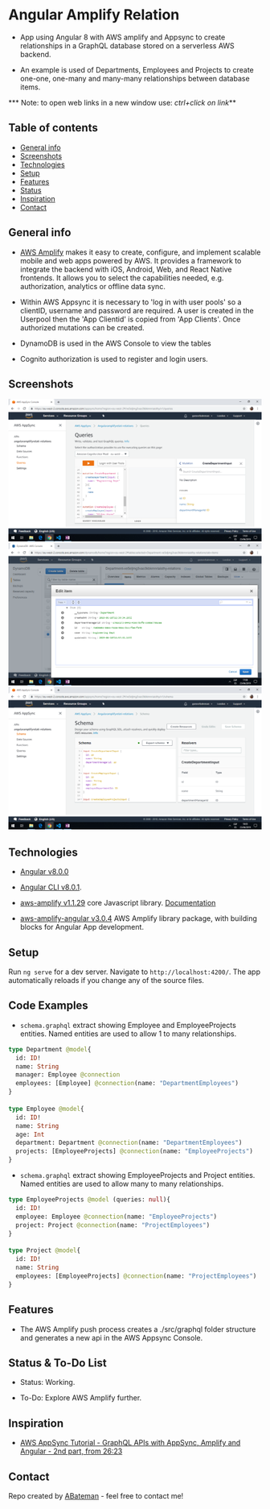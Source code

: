 # Angular Amplify Relation

* App using Angular 8 with AWS amplify and Appsync to create relationships in a GraphQL database stored on a serverless AWS backend.

* An example is used of Departments, Employees and Projects to create one-one, one-many and many-many relationships between database items.

*** Note: to open web links in a new window use: _ctrl+click on link_**

## Table of contents

* [General info](#general-info)
* [Screenshots](#screenshots)
* [Technologies](#technologies)
* [Setup](#setup)
* [Features](#features)
* [Status](#status)
* [Inspiration](#inspiration)
* [Contact](#contact)

## General info

* [AWS Amplify](https://aws.amazon.com/amplify/?nc1=h_ls) makes it easy to create, configure, and implement scalable mobile and web apps powered by AWS. It provides a framework to integrate the backend with iOS, Android, Web, and React Native frontends. It allows you to select the capabilities needed, e.g. authorization, analytics or offline data sync.

* Within AWS Appsync it is necessary to 'log in with user pools' so a clientID, username and password are required. A user is created in the Userpool then the 'App Clientid' is copied from 'App Clients'. Once authorized mutations can be created.

* DynamoDB is used in the AWS Console to view the tables

* Cognito authorization is used to register and login users.

## Screenshots

![Example screenshot](./img/aws-console-query.png)
![Example screenshot](./img/aws-console-dynamodb.png)
![Example screenshot](./img/aws-console-appsync-schema.png)

## Technologies

* [Angular v8.0.0](https://angular.io/)

* [Angular CLI v8.0.1](https://cli.angular.io/).

* [aws-amplify v1.1.29](https://www.npmjs.com/package/aws-amplify) core Javascript library. [Documentation](https://aws-amplify.github.io/docs/js/start?platform=purejs)

* [aws-amplify-angular v3.0.4](https://www.npmjs.com/package/aws-amplify-angular) AWS Amplify library package, with building blocks for Angular App development.

## Setup

Run `ng serve` for a dev server. Navigate to `http://localhost:4200/`. The app automatically reloads if you change any of the source files.

## Code Examples

* `schema.graphql` extract showing Employee and EmployeeProjects entities. Named entities are used to allow 1 to many relationships.

```graphql
type Department @model{
  id: ID!
  name: String
  manager: Employee @connection
  employees: [Employee] @connection(name: "DepartmentEmployees")
}

type Employee @model{
  id: ID!
  name: String
  age: Int
  department: Department @connection(name: "DepartmentEmployees")
  projects: [EmployeeProjects] @connection(name: "EmployeeProjects")
}
```

* `schema.graphql` extract showing EmployeeProjects and Project entities. Named entities are used to allow many to many relationships.

```graphql
type EmployeeProjects @model (queries: null){
  id: ID!
  employee: Employee @connection(name: "EmployeeProjects")
  project: Project @connection(name: "ProjectEmployees")
}

type Project @model{
  id: ID!
  name: String
  employees: [EmployeeProjects] @connection(name: "ProjectEmployees")
}

```

## Features

* The AWS Amplify push process creates a ./src/graphql folder structure and generates a new api in the AWS Appsync Console.

## Status & To-Do List

* Status: Working.

* To-Do: Explore AWS Amplify further.

## Inspiration

* [AWS AppSync Tutorial - GraphQL APIs with AppSync, Amplify and Angular - 2nd part, from 26:23](https://www.youtube.com/watch?v=QEMfnr5MO1w)

## Contact

Repo created by [ABateman](https://www.andrewbateman.org) - feel free to contact me!
